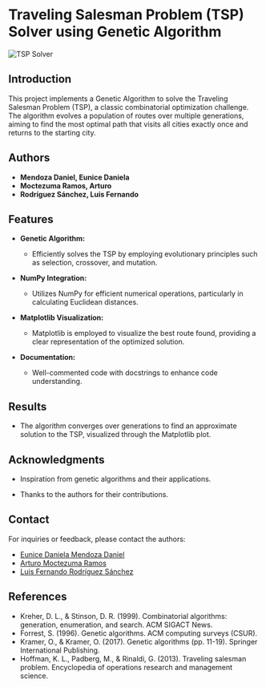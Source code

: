 # Traveling Salesman Problem (TSP) Solver using Genetic Algorithm

![TSP Solver](https://miro.medium.com/v2/resize:fit:828/format:webp/1*Kwns2ktbhQhVHe8l1xN0PQ.png)

## Introduction

This project implements a Genetic Algorithm to solve the Traveling Salesman Problem (TSP), a classic combinatorial optimization challenge. The algorithm evolves a population of routes over multiple generations, aiming to find the most optimal path that visits all cities exactly once and returns to the starting city.

## Authors

- **Mendoza Daniel, Eunice Daniela**
- **Moctezuma Ramos, Arturo**
- **Rodríguez Sánchez, Luis Fernando**

## Features

- **Genetic Algorithm:**
  - Efficiently solves the TSP by employing evolutionary principles such as selection, crossover, and mutation.

- **NumPy Integration:**
  - Utilizes NumPy for efficient numerical operations, particularly in calculating Euclidean distances.

- **Matplotlib Visualization:**
  - Matplotlib is employed to visualize the best route found, providing a clear representation of the optimized solution.

- **Documentation:**
  - Well-commented code with docstrings to enhance code understanding.

## Results
  - The algorithm converges over generations to find an approximate solution to the TSP, visualized through the Matplotlib plot.

## Acknowledgments
  - Inspiration from genetic algorithms and their applications.

  - Thanks to the authors for their contributions.

## Contact
For inquiries or feedback, please contact the authors:

- [Eunice Daniela Mendoza Daniel](mailto:me336620@uaeh.edu.mx)
- [Arturo Moctezuma Ramos](mailto:mo378764@uaeh.edu.mx)
- [Luis Fernando Rodríguez Sánchez](mailto:ro420898@uaeh.edu.mx)

## References
  - Kreher, D. L., & Stinson, D. R. (1999). Combinatorial algorithms: generation, enumeration, and search. ACM SIGACT News.
  - Forrest, S. (1996). Genetic algorithms. ACM computing surveys (CSUR).
  - Kramer, O., & Kramer, O. (2017). Genetic algorithms (pp. 11-19). Springer International Publishing.
  - Hoffman, K. L., Padberg, M., & Rinaldi, G. (2013). Traveling salesman problem. Encyclopedia of operations research and management science.
